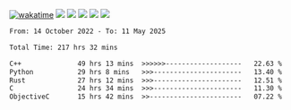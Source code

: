[![wakatime](https://wakatime.com/badge/user/368879df-dc38-4b1a-86c4-8a2054a0e074.svg)](https://wakatime.com/@368879df-dc38-4b1a-86c4-8a2054a0e074)
<img src="https://img.shields.io/badge/Windows-0078D6?style=flat&logo=Windows&logoColor=white">
<img src="https://img.shields.io/badge/IntelliJ_IDEA-000000.svg?style=flat&logo=IntelliJ-IDEA&logoColor=white">
<img src="https://img.shields.io/badge/CLion-000000.svg?style=flat&logo=CLion&logoColor=white">
<img src="https://img.shields.io/badge/Visual_Studio_Code-007ACC?style=flat&logo=Visual-Studio-Code&logoColor=white">
<img src="https://img.shields.io/badge/Discord-5865F2?label=kano42&style=flat&logo=discord&logoColor=white">
<br>


<!--START_SECTION:waka-->

```txt
From: 14 October 2022 - To: 11 May 2025

Total Time: 217 hrs 32 mins

C++              49 hrs 13 mins  >>>>>>-------------------   22.63 %
Python           29 hrs 8 mins   >>>----------------------   13.40 %
Rust             27 hrs 12 mins  >>>----------------------   12.51 %
C                24 hrs 34 mins  >>>----------------------   11.30 %
ObjectiveC       15 hrs 42 mins  >>-----------------------   07.22 %
```

<!--END_SECTION:waka-->
